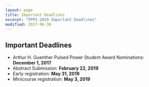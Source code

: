```yaml
---
layout: page
title: Important Deadlines
excerpt: "PPPS 2019 Important Deadlines"
modified: 2017-06-30
---
```



## Important Deadlines

- Arthur H. Guenther Pulsed Power Student Award Nominations: **December 1, 2017**
- Abstract Submission: **February 22, 2019**
- Early registration: **May 31, 2019**
- Minicourse registration: **May 3, 2019**

